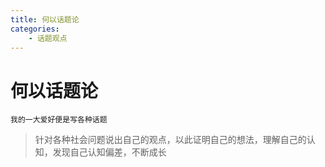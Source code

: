 ```yaml
---
title: 何以话题论
categories:
	- 话题观点
---
```


# 何以话题论

	我的一大爱好便是写各种话题

> 针对各种社会问题说出自己的观点，以此证明自己的想法，理解自己的认知，发现自己认知偏差，不断成长

